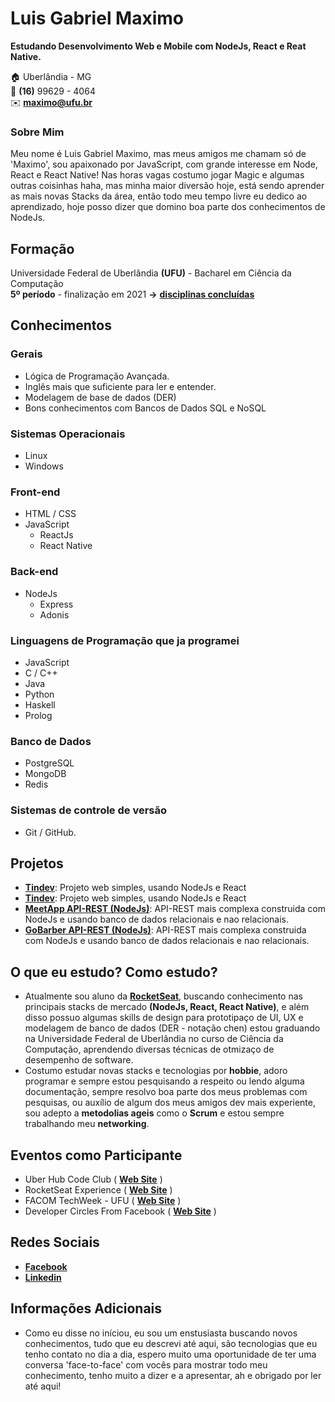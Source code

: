 # Luis Gabriel Maximo
**Estudando Desenvolvimento Web e Mobile com NodeJs, React e Reat Native.**

:house:    Uberlândia - MG <br>
:iphone:   **(16)** 99629 - 4064 <br>
:envelope:  **maximo@ufu.br**

### Sobre Mim
Meu nome é Luis Gabriel Maximo, mas meus amigos me chamam só de 'Maximo', sou apaixonado por JavaScript, com grande interesse em Node, React e React Native! Nas horas vagas costumo jogar Magic e algumas outras coisinhas haha, mas minha maior diversão hoje, está sendo aprender as mais novas Stacks da área, então todo meu tempo livre eu dedico ao aprendizado, hoje posso dizer que domino boa parte dos conhecimentos de NodeJs.

## Formação
Universidade Federal de Uberlândia **(UFU)** - Bacharel em Ciência da Computação <br>
**5º período** - finalização em 2021 **->** [**disciplinas concluídas**](https://github.com/gabrielmaximo/UFU/blob/master/README.md)

## Conhecimentos

### Gerais
* Lógica de Programação Avançada.
* Inglês mais que suficiente para ler e entender.
* Modelagem de base de dados (DER)
* Bons conhecimentos com Bancos de Dados SQL e NoSQL

### Sistemas Operacionais
* Linux
* Windows

### Front-end
* HTML / CSS  
* JavaScript
    * ReactJs
    * React Native

### Back-end
* NodeJs
    * Express
    * Adonis

### Linguagens de Programação que ja programei
* JavaScript
* C / C++
* Java
* Python
* Haskell
* Prolog

### Banco de Dados
* PostgreSQL
* MongoDB
* Redis

### Sistemas de controle de versão
* Git / GitHub.

## Projetos
* [**Tindev**](https://github.com/gabrielmaximo/OmniStack-8.0): Projeto web simples, usando NodeJs e React
* [**Tindev**](https://github.com/gabrielmaximo/AirCnC): Projeto web simples, usando NodeJs e React
* [**MeetApp API-REST (NodeJs)**](https://github.com/gabrielmaximo/MeetApp/tree/master/backend): API-REST mais complexa construida com NodeJs e usando banco de dados relacionais e nao relacionais.
* [**GoBarber API-REST (NodeJs)**](https://github.com/gabrielmaximo/GoBarber/tree/master/backend): API-REST mais complexa construida com NodeJs e usando banco de dados relacionais e nao relacionais.
## O que eu estudo? Como estudo?
* Atualmente sou aluno da [**RocketSeat**](https://rocketseat.com.br/), buscando conhecimento nas principais stacks de mercado **(NodeJs, React, React Native)**, e além disso possuo algumas skills de design para prototipaço de UI, UX e modelagem de banco de dados (DER - notação chen) estou graduando na Universidade Federal de Uberlândia no curso de Ciência da Computação, aprendendo diversas técnicas de otmizaço de desempenho de software.
* Costumo estudar novas stacks e tecnologias por **hobbie**, adoro programar e sempre estou pesquisando a respeito ou lendo alguma documentação, sempre resolvo boa parte dos meus problemas com pesquisas, ou auxílio de algum dos meus amigos dev mais experiente, sou adepto a **metodolias ageis** como o **Scrum** e estou sempre trabalhando meu **networking**.

## Eventos como Participante
* Uber Hub Code Club ( [**Web Site**](http://uberhubcode.com.br/) )
* RocketSeat Experience ( [**Web Site**](https://rocketseat.com.br/experience) )
* FACOM TechWeek - UFU ( [**Web Site**](http://www.techweek.facom.ufu.br/) )
* Developer Circles From Facebook ( [**Web Site**](https://devcirclesuberlandia13.splashthat.com/?fbclid=IwAR3Jh0L5XglL5tIq_xKtFQX-ldVxoccRgJYYc6VErjjedCzq-CbYP6teCh0) )

## Redes Sociais
*  [**Facebook**](https://www.facebook.com/luis.mxm)
*  [**Linkedin**](https://www.linkedin.com/in/luis-gabriel-maximo-b451a0165/)

## Informações Adicionais
* Como eu disse no iníciou, eu sou um enstusiasta buscando novos conhecimentos, tudo que eu descrevi até aqui, são tecnologias que eu tenho contato no dia a dia, espero muito uma oportunidade de ter uma conversa 'face-to-face' com vocês para mostrar todo meu conhecimento, tenho muito a dizer e a apresentar, ah e obrigado por ler até aqui! 
<br><br>

